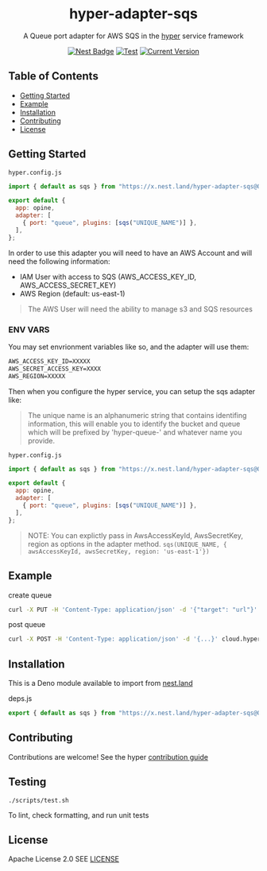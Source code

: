 <h1 align="center">
hyper-adapter-sqs
</h1>
<p align="center">A Queue port adapter for AWS SQS in the <a href="https://hyper.io/">hyper</a>  service framework</p>

<p align="center">
  <a href="https://nest.land/package/hyper-adapter-sqs"><img src="https://nest.land/badge.svg" alt="Nest Badge" /></a>
  <a href="https://github.com/hyper63/hyper-adapter-sqs/actions/workflows/test.yml"><img src="https://github.com/hyper63/hyper-adapter-sqs/actions/workflows/test.yml/badge.svg" alt="Test" /></a>
  <a href="https://github.com/hyper63/hyper-adapter-sqs/tags/"><img src="https://img.shields.io/github/tag/hyper63/hyper-adapter-sqs" alt="Current Version" /></a>
</p>

## Table of Contents

- [Getting Started](#getting-started)
- [Example](#example)
- [Installation](#installation)
- [Contributing](#contributing)
- [License](#license)

## Getting Started

`hyper.config.js`

```js
import { default as sqs } from "https://x.nest.land/hyper-adapter-sqs@0.1.4/mod.js";

export default {
  app: opine,
  adapter: [
    { port: "queue", plugins: [sqs("UNIQUE_NAME")] },
  ],
};
```

In order to use this adapter you will need to have an AWS Account and will need
the following information:

- IAM User with access to SQS (AWS_ACCESS_KEY_ID, AWS_ACCESS_SECRET_KEY)
- AWS Region (default: us-east-1)

> The AWS User will need the ability to manage s3 and SQS resources

### ENV VARS

You may set envrionment variables like so, and the adapter will use them:

```txt
AWS_ACCESS_KEY_ID=XXXXX
AWS_SECRET_ACCESS_KEY=XXXX
AWS_REGION=XXXXX
```

Then when you configure the hyper service, you can setup the sqs adapter like:

> The unique name is an alphanumeric string that contains identifing
> information, this will enable you to identify the bucket and queue which will
> be prefixed by 'hyper-queue-' and whatever name you provide.

`hyper.config.js`

```js
import { default as sqs } from "https://x.nest.land/hyper-adapter-sqs@0.1.4/mod.js";

export default {
  app: opine,
  adapter: [
    { port: "queue", plugins: [sqs("UNIQUE_NAME")] },
  ],
};
```

> NOTE: You can explictly pass in AwsAccessKeyId, AwsSecretKey, region as
> options in the adapter method.
> `sqs(UNIQUE_NAME, { awsAccessKeyId, awsSecretKey, region: 'us-east-1'})`

## Example

create queue

```sh
curl -X PUT -H 'Content-Type: application/json' -d '{"target": "url"}' cloud.hyper.io/queue/hooks
```

post queue

```sh
curl -X POST -H 'Content-Type: application/json' -d '{...}' cloud.hyper.io/queue/hooks
```

## Installation

This is a Deno module available to import from
[nest.land](https://nest.land/package/hyper-adapter-sqs)

deps.js

```js
export { default as sqs } from "https://x.nest.land/hyper-adapter-sqs@0.1.4/mod.js";
```

## Contributing

Contributions are welcome! See the hyper
[contribution guide](https://docs.hyper.io/contributing-to-hyper)

## Testing

```
./scripts/test.sh
```

To lint, check formatting, and run unit tests

## License

Apache License 2.0 SEE [LICENSE](LICENSE)
